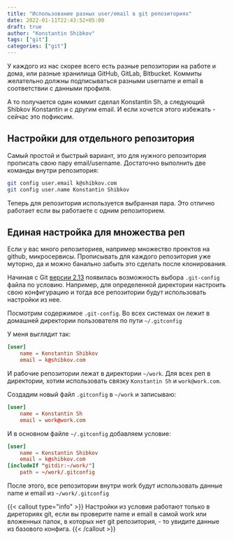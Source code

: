 ```yaml
---
title: "Использование разных user/email в git репозиториях"
date: 2022-01-11T22:43:52+05:00
draft: true
author: "Konstantin Shibkov"
tags: ["git"]
categories: ["git"]
---
```


У каждого из нас скорее всего есть разные репозитории на работе
и дома, или разные хранилища GitHub, GitLab, Bitbucket.
Коммиты желательно должны подписываться разными username и email в соответствии
с данными профиля.

А то получается один коммит сделал Konstantin Sh, а следующий Shibkov Konstantin
и с другим email. И если хочется этого избежать - сейчас это пофиксим.

## Настройки для отдельного репозитория

Самый простой и быстрый вариант, это для нужного репозитория прописать
свою пару email/username. Достаточно выполнить две команды внутри репозитория:

```bash
git config user.email k@shibkov.com
git config user.name Konstantin Shibkov
```

Теперь для репозитория используется выбранная пара. Это отлично работает если вы
работаете с одним репозиторием.

## Единая настройка для множества реп

Если у вас много репозиториев, например множество проектов на github, микросервисы.
Прописывать для каждого репозитория уже муторно, да и можно банально забыть это сделать
после клонирования.

Начиная с Git
<a href="https://github.blog/2017-05-10-git-2-13-has-been-released/#conditional-configuration" target="_blank">версии 2.13</a>
появилась возможность выбора `.git-config` файла по условию. Например, для определенной директории
настроить свою конфигурацию и тогда все репозитории будут использовать настройки из нее.

Посмотрим содержимое `.git-config`. Во всех системах он лежит в домашней директории пользователя
по пути `~/.gitconfig`

У меня выглядит так:

```toml
[user]
    name = Konstantin Shibkov
    email = k@shibkov.com
```

И рабочие репозитории лежат в директории `~/work`. Для всех реп в директории, хотим использовать связку
`Konstantin Sh` и `work@work.com`.

Создадим новый файл `.gitconfig` в `~/work` и записываю:

```toml
[user]
    name = Konstantin Sh
    email = work@work.com
```

И в основном файле `~/.gitconfig` добавляем условие:

```toml
[user]
    name = Konstantin Shibkov
    email = k@shibkov.com
[includeIf "gitdir:~/work/"]
    path = ~/work/.gitconfig
```

После этого, все репозитории внутри work будут использовать данные name и email из `~/work/.gitconfig`

{{< callout type="info" >}}
<i class="fas fa-info-circle"></i> Настройки из условия работают только в диреториях git,
если вы проверите name и email в самой work или вложенных папок, в которых нет git репозитория, -
то увидите данные из базового конфига.
{{< /callout >}}

